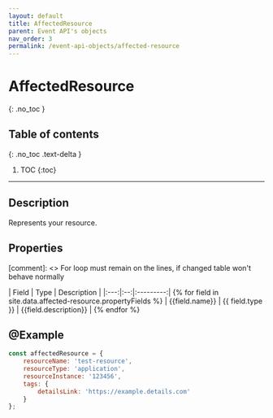 ```yaml
---
layout: default
title: AffectedResource
parent: Event API's objects
nav_order: 3
permalink: /event-api-objects/affected-resource
---
```


# AffectedResource
{: .no_toc }

## Table of contents
{: .no_toc .text-delta }

1. TOC
{:toc}

---

## Description

Represents your resource.

## Properties

[comment]: <> For loop must remain on the lines, if changed table won't behave normally

| Field | Type | Description |
|:---:|:--:|:---------:| {% for field in site.data.affected-resource.propertyFields %}
| {{field.name}} | {{ field.type }} | {{field.description}} | {% endfor %}


## @Example
```js
const affectedResource = {
    resourceName: 'test-resource',
    resourceType: 'application',
    resourceInstance: '123456',
    tags: {
        detailsLink: 'https://example.details.com'
    }
};
```